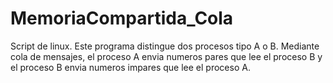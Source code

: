 # MemoriaCompartida_Cola
Script de linux. Este programa distingue dos procesos tipo A o B. Mediante cola de mensajes, el proceso A envia numeros pares que lee el proceso B y el proceso B envia numeros impares que lee el proceso A.
